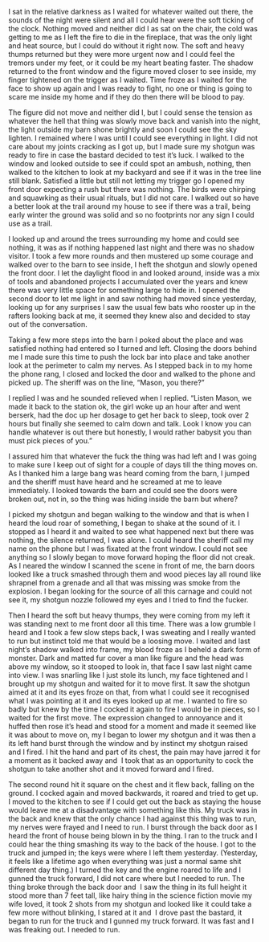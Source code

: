 I sat in the relative darkness as I waited for whatever waited out there, the sounds of the night were silent and all I could hear were the soft ticking of the clock. Nothing moved and neither did I as sat on the chair, the cold was getting to me as I left the fire to die in the fireplace, that was the only light and heat source, but I could do without it right now. The soft and heavy thumps returned but they were more urgent now and I could feel the tremors under my feet, or it could be my heart beating faster. The shadow returned to the front window and the figure moved closer to see inside, my finger tightened on the trigger as I waited. Time froze as I waited for the face to show up again and I was ready to fight, no one or thing is going to scare me inside my home and if they do then there will be blood to pay.

The figure did not move and neither did I, but I could sense the tension as whatever the hell that thing was slowly move back and vanish into the night, the light outside my barn shone brightly and soon I could see the sky lighten. I remained where I was until I could see everything in light. I did not care about my joints cracking as I got up, but I made sure my shotgun was ready to fire in case the bastard decided to test it’s luck. I walked to the window and looked outside to see if could spot an ambush, nothing, then walked to the kitchen to look at my backyard and see if it was in the tree line still blank. Satisfied a little but still not letting my trigger go I opened my front door expecting a rush but there was nothing. The birds were chirping and squawking as their usual rituals, but I did not care. I walked out so have a better look at the trail around my house to see if there was a trail, being early winter the ground was solid and so no footprints nor any sign I could use as a trail.

I looked up and around the trees surrounding my home and could see nothing, it was as if nothing happened last night and there was no shadow visitor. I took a few more rounds and then mustered up some courage and walked over to the barn to see inside, I heft the shotgun and slowly opened the front door. I let the daylight flood in and looked around, inside was a mix of tools and abandoned projects I accumulated over the years and knew there was very little space for something large to hide in. I opened the second door to let me light in and saw nothing had moved since yesterday, looking up for any surprises I saw the usual few bats who rooster up in the rafters looking back at me, it seemed they knew also and decided to stay out of the conversation.

Taking a few more steps into the barn I poked about the place and was satisfied nothing had entered so I turned and left. Closing the doors behind me I made sure this time to push the lock bar into place and take another look at the perimeter to calm my nerves. As I stepped back in to my home the phone rang, I closed and locked the door and walked to the phone and picked up. The sheriff was on the line, “Mason, you there?”

I replied I was and he sounded relieved when I replied. “Listen Mason, we made it back to the station ok, the girl woke up an hour after and went berserk, had the doc up her dosage to get her back to sleep, took over 2 hours but finally she seemed to calm down and talk. Look I know you can handle whatever is out there but honestly, I would rather babysit you than must pick pieces of you.”

I assured him that whatever the fuck the thing was had left and I was going to make sure I keep out of sight for a couple of days till the thing moves on. As I thanked him a large bang was heard coming from the barn, I jumped and the sheriff must have heard and he screamed at me to leave immediately. I looked towards the barn and could see the doors were broken out, not in, so the thing was hiding inside the barn but where?

I picked my shotgun and began walking to the window and that is when I heard the loud roar of something, I began to shake at the sound of it. I stopped as I heard it and waited to see what happened next but there was nothing, the silence returned, I was alone. I could heard the sheriff call my name on the phone but I was fixated at the front window. I could not see anything so I slowly began to move forward hoping the floor did not creak. As I neared the window I scanned the scene in front of me, the barn doors looked like a truck smashed through them and wood pieces lay all round like shrapnel from a grenade and all that was missing was smoke from the explosion. I began looking for the source of all this carnage and could not see it, my shotgun nozzle followed my eyes and I tried to find the fucker.

Then I heard the soft but heavy thumps, they were coming from my left it was standing next to me front door all this time. There was a low grumble I heard and I took a few slow steps back, I was sweating and I really wanted to run but instinct told me that would be a loosing move. I waited and last night’s shadow walked into frame, my blood froze as I beheld a dark form of monster. Dark and matted fur cover a man like figure and the head was above my window, so it stooped to look in, that face I saw last night came into view. I was snarling like I just stole its lunch, my face tightened and I brought up my shotgun and waited for it to move first. It saw the shotgun aimed at it and its eyes froze on that, from what I could see it recognised what I was pointing at it and its eyes looked up at me. I wanted to fire so badly but knew by the time I cocked it again to fire I would be in pieces, so I waited for the first move. The expression changed to annoyance and it huffed then rose it’s head and stood for a moment and made it seemed like it was about to move on, my I began to lower my shotgun and it was then a its left hand burst through the window and by instinct my shotgun raised and I fired. I hit the hand and part of its chest, the pain may have jarred it for a moment as it backed away and  I took that as an opportunity to cock the shotgun to take another shot and it moved forward and I fired.

The second round hit it square on the chest and it flew back, falling on the ground. I cocked again and moved backwards, it roared and tried to get up. I moved to the kitchen to see if I could get out the back as staying the house would leave me at a disadvantage with something like this. My truck was in the back and knew that the only chance I had against this thing was to run, my nerves were frayed and I need to run. I burst through the back door as I heard the front of house being blown in by the thing. I ran to the truck and I could hear the thing smashing its way to the back of the house. I got to the truck and jumped in; the keys were where I left them yesterday. (Yesterday, it feels like a lifetime ago when everything was just a normal same shit different day thing.) I turned the key and the engine roared to life and I gunned the truck forward, I did not care where but I needed to run. The thing broke through the back door and  I saw the thing in its full height it stood more than 7 feet tall, like hairy thing in the science fiction movie my wife loved, it took 2 shots from my shotgun and looked like it could take a few more without blinking, I stared at it and  I drove past the bastard, it began to run for the truck and I gunned my truck forward. It was fast and I was freaking out. I needed to run.